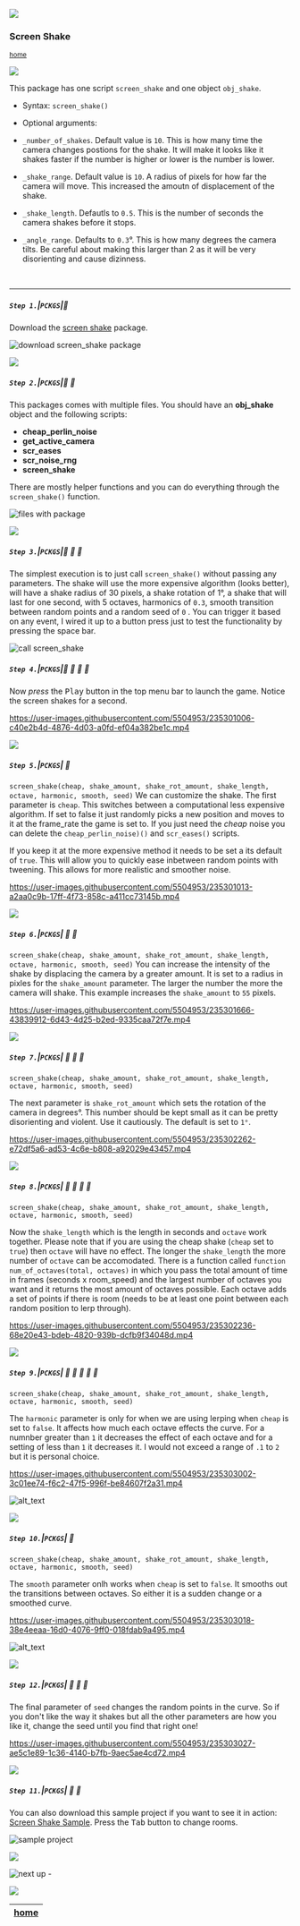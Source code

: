 ![](../images/line3.png)

### Screen Shake

<sub>[home](../README.md#user-content-gms2-packages---table-of-contents)</sub>

![](../images/line3.png)

This package has one script `screen_shake` and one object `obj_shake`. 

* Syntax:
`screen_shake()`

* Optional arguments:
* `_number_of_shakes`.  Default value is `10`.  This is how many time the camera changes postions for the shake.  It will make it looks like it shakes faster if the number is higher or lower is the number is lower.
* `_shake_range`. Default value is `10`. A radius of pixels for how far the camera will move.  This increased the amoutn of displacement of the shake.
* `_shake_length`.  Defautls to `0.5`.  This is the number of seconds the camera shakes before it stops.  
* `_angle_range`.  Defaults to `0.3`°.  This is how many degrees the camera tilts.  Be careful about making this larger than 2 as it will be very disorienting and cause dizinness.


<br>

---

##### `Step 1.`\|`PCKGS`|:small_blue_diamond:

Download the [screen shake](../packages/screen_shake.yymps) package.

![download screen_shake package](images/downloadPackage.png)

![](../images/line2.png)

##### `Step 2.`\|`PCKGS`|:small_blue_diamond: :small_blue_diamond: 

This packages comes with multiple files.  You should have an **obj_shake** object and the following scripts:

* **cheap_perlin_noise**
* **get_active_camera**
* **scr_eases**
* **scr_noise_rng**
* **screen_shake**

There are mostly helper functions and you can do everything through the `screen_shake()` function.

![files with package](images/files.png)

![](../images/line2.png)

##### `Step 3.`\|`PCKGS`|:small_blue_diamond: :small_blue_diamond: :small_blue_diamond:

The simplest execution is to just call `screen_shake()` without passing any parameters. The shake will use the more expensive algorithm (looks better), will have a shake radius of 30 pixels, a shake rotation of 1°, a shake that will last for one second, with 5 octaves, harmonics of `0.3`, smooth transition between random points and a random seed of `0` . You can trigger it based on any event, I wired it up to a button press just to test the functionality by pressing the space bar. 

![call screen_shake](images/callScreenShake.png)

##### `Step 4.`\|`PCKGS`|:small_blue_diamond: :small_blue_diamond: :small_blue_diamond: :small_blue_diamond:

Now *press* the <kbd>Play</kbd> button in the top menu bar to launch the game. Notice the screen shakes for a second. 

https://user-images.githubusercontent.com/5504953/235301006-c40e2b4d-4876-4d03-a0fd-ef04a382be1c.mp4

![](../images/line2.png)

##### `Step 5.`\|`PCKGS`| :small_orange_diamond:

`screen_shake(cheap, shake_amount, shake_rot_amount, shake_length, octave, harmonic, smooth, seed)`
We can customize the shake.  The first parameter is `cheap`.  This switches between a computational less expensive algorithm.  If set to false it just randomly picks a new position and moves to it at the frame_rate the game is set to. If you just need the *cheap* noise you can delete the `cheap_perlin_noise)()` and `scr_eases()` scripts.

If you keep it at the more expensive method it needs to be set a its default of `true`. This will allow you to quickly ease inbetween random points with tweening.  This allows for more realistic and smoother noise.

https://user-images.githubusercontent.com/5504953/235301013-a2aa0c9b-17ff-4f73-858c-a411cc73145b.mp4

![](../images/line2.png)

##### `Step 6.`\|`PCKGS`| :small_orange_diamond: :small_blue_diamond:

`screen_shake(cheap, shake_amount, shake_rot_amount, shake_length, octave, harmonic, smooth, seed)`
You can increase the intensity of the shake by displacing the camera by a greater amount.  It is set to a radius in pixles for the `shake_amount` parameter.  The larger the number the more the camera will shake. This example increases the `shake_amount` to `55` pixels.

https://user-images.githubusercontent.com/5504953/235301666-43839912-6d43-4d25-b2ed-9335caa72f7e.mp4

![](../images/line2.png)

##### `Step 7.`\|`PCKGS`| :small_orange_diamond: :small_blue_diamond: :small_blue_diamond:

`screen_shake(cheap, shake_amount, shake_rot_amount, shake_length, octave, harmonic, smooth, seed)`

The next parameter is `shake_rot_amount` which sets the rotation of the camera in degrees°.  This number should be kept small as it can be pretty disorienting and violent.  Use it cautiously.  The default is set to `1°`.

https://user-images.githubusercontent.com/5504953/235302262-e72df5a6-ad53-4c6e-b808-a92029e43457.mp4

![](../images/line2.png)

##### `Step 8.`\|`PCKGS`| :small_orange_diamond: :small_blue_diamond: :small_blue_diamond: :small_blue_diamond:

`screen_shake(cheap, shake_amount, shake_rot_amount, shake_length, octave, harmonic, smooth, seed)`

Now the `shake_length` which is the length in seconds and `octave` work together.  Please note that if you are using the cheap shake (`cheap` set to `true`) then `octave` will have no effect.  The longer the `shake_length` the more number of `octave` can be accomodated.  There is a function called `function num_of_octaves(total, octaves)` in which you pass the total amount of time in frames (seconds x room_speed) and the largest number of octaves you want and it returns the most amount of octaves possible. Each octave adds a set of points if there is room (needs to be at least one point between each random position to lerp through).

https://user-images.githubusercontent.com/5504953/235302236-68e20e43-bdeb-4820-939b-dcfb9f34048d.mp4

![](../images/line2.png)

##### `Step 9.`\|`PCKGS`| :small_orange_diamond: :small_blue_diamond: :small_blue_diamond: :small_blue_diamond: :small_blue_diamond:

`screen_shake(cheap, shake_amount, shake_rot_amount, shake_length, octave, harmonic, smooth, seed)`

The `harmonic` parameter is only for when we are using lerping when `cheap` is set to `false`.  It affects how much each octave effects the curve.  For a numnber greater than `1` it decreases the effect of each octave and for a setting of less than `1` it decreases it.  I would not exceed a range of `.1` to `2` but it is personal choice.

https://user-images.githubusercontent.com/5504953/235303002-3c01ee74-f6c2-47f5-996f-be84607f2a31.mp4

![alt_text](images/.png)

![](../images/line2.png)

##### `Step 10.`\|`PCKGS`| :large_blue_diamond:

`screen_shake(cheap, shake_amount, shake_rot_amount, shake_length, octave, harmonic, smooth, seed)`

The `smooth` parameter onlh works when `cheap` is set to `false`.  It smooths out the transitions between octaves.  So either it is a sudden change or a smoothed curve.

https://user-images.githubusercontent.com/5504953/235303018-38e4eeaa-16d0-4076-9ff0-018fdab9a495.mp4

![alt_text](images/.png)

![](../images/line2.png)

##### `Step 12.`\|`PCKGS`| :large_blue_diamond: :small_blue_diamond: :small_blue_diamond: 

The final parameter of `seed` changes the random points in the curve. So if you don't like the way it shakes but all the other parameters are how you like it, change the seed until you find that right one!

https://user-images.githubusercontent.com/5504953/235303027-ae5c1e89-1c36-4140-b7fb-9aec5ae4cd72.mp4

![](../images/line2.png)

##### `Step 11.`\|`PCKGS`| :large_blue_diamond: :small_blue_diamond: 

You can also download this sample project if you want to see it in action: [Screen Shake Sample](../sample-projects/ScreenShakeSample.zip). Press the <kbd>Tab</kbd> button to change rooms.

![sample project](images/sampleProject.png)

![](../images/line.png)

<!-- <img src="https://via.placeholder.com/1000x100/45D7CA/000000/?text=Package: Screen Shake"> -->

![next up - ](images/banner.png)

![](../images/line.png)

| [home](../README.md#user-content-gms2-packages---table-of-contents)|
|---|

